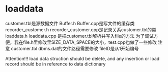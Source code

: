 # loaddata
customer.tbl是源数据文件 
Buffer.h Buffer.cpp是写文件的缓存类
recorder_customer.h recorder_customer.cpp是记录关系customer.tbl的类
loaddata.h loaddata.cpp 是把customer.tbl解析并写入file的方法
为了调试方便，我在file.h里修改里SIZE_DATA_SPACE的大小，test.cpp也做了一些修改
注意 
customer.tbl dbms.dat的文件路径需要修改
fileID是从1开始编号

Attention!!!
load data struction should be delete,
and any insertion or load record should be in reference to data dictionary